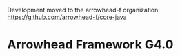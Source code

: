 Development moved to the arrowhead-f organization: https://github.com/arrowhead-f/core-java

# Arrowhead Framework G4.0
